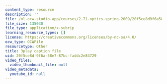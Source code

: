 ```yaml
---
content_type: resource
description: ''
file: /ol-ocw-studio-app/courses/2-71-optics-spring-2009/20f5ce8d9f6a58e787bcfaddc2e84729_VHIJPHqwV_0.vtt
file_size: 135030
file_type: application/x-subrip
learning_resource_types: []
license: https://creativecommons.org/licenses/by-nc-sa/4.0/
ocw_type: OCWFile
resourcetype: Other
title: 3play caption file
uid: 20f5ce8d-9f6a-58e7-87bc-faddc2e84729
video_files:
  video_thumbnail_file: null
video_metadata:
  youtube_id: null
---
```

